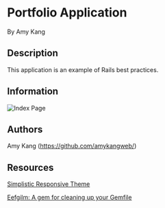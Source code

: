 <h1>Portfolio Application</h1>
By Amy Kang

<h2>Description</h2>

<p>
  This application is an example of Rails best practices.
</p>

<h2>Information</h2>

<p>
  <img src="https://www.dropbox.com/s/jndlgnl1almwfmt/index.png?raw=1" alt="Index Page" />
</p>

<h2>Authors</h2>

Amy Kang (https://github.com/amykangweb/)

<h2>Resources</h2>

<p>
  <a href="https://www.foundationdeck.com/Themes/Details/2086/simplistic">Simplistic Responsive Theme</a>
</p>

<p>
  <a href="https://github.com/enilsen16/Eefgilm">Eefgilm: A gem for cleaning up your Gemfile</a>
</p>
